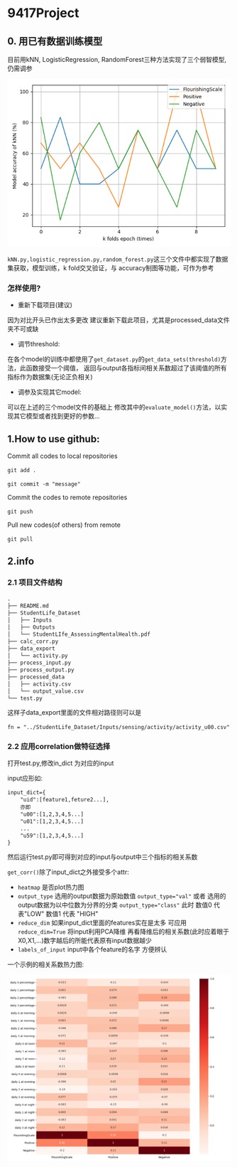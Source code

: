# 9417Project

## 0. 用已有数据训练模型

目前用kNN, LogisticRegression, RandomForest三种方法实现了三个弱智模型,仍需调参

![plot_of_kNN.png](./plot_of_kNN.png)

`kNN.py,logistic_regression.py,random_forest.py`这三个文件中都实现了数据集获取，模型训练，k fold交叉验证，与
accuracy制图等功能，可作为参考

### 怎样使用?

*  重新下载项目(建议)

因为对比开头已作出太多更改 建议重新下载此项目，尤其是processed_data文件夹不可或缺

* 调节threshold:
    
在各个model的训练中都使用了`get_dataset.py`的`get_data_sets(threshold)`方法，此函数接受一个阈值，
返回与output各指标间相关系数超过了该阈值的所有指标作为数据集(无论正负相关)


* 调参及实现其它model:

可以在上述的三个model文件的基础上 修改其中的`evaluate_model()`方法，以实现其它模型或者找到更好的参数...


## 1.How to use github:

Commit all codes to local repositories
          
`git add .`

`git commit -m "message"`

Commit the codes to remote repositories

`git push`

Pull new codes(of others) from remote

`git pull`

## 2.info

### 2.1 项目文件结构
````
.
├── README.md
├── StudentLife_Dataset
│   ├── Inputs
│   ├── Outputs
│   └── StudentLIfe_AssessingMentalHealth.pdf
├── calc_corr.py
├── data_export
│   └── activity.py
├── process_input.py
├── process_output.py
├── processed_data
│   ├── activity.csv
│   └── output_value.csv
└── test.py
````

这样子data_export里面的文件相对路径则可以是

`fn = "../StudentLife_Dataset/Inputs/sensing/activity/activity_u00.csv"`

### 2.2 应用correlation做特征选择

打开test.py,修改in_dict 为对应的input

input应形如:
```
input_dict={
    "uid":[feature1,feture2...],
    亦即
    "u00":[1,2,3,4,5...]
    "u01":[1,2,3,4,5...]
    ...
    "u59":[1,2,3,4,5...]
}
```
 
 然后运行test.py即可得到对应的input与output中三个指标的相关系数
 
 `get_corr()`除了input_dict之外接受多个attr:
 
 * `heatmap` 是否plot热力图
 * `output_type` 选用的output数据为原始数值 `output_type="val"` 或者
  选用的output数据为以中位数为分界的分类 `output_type="class"` 此时 数值0 代表"LOW"
  数值1 代表 "HIGH"
 * `reduce_dim` 如果input_dict里面的features实在是太多 
 可应用`reduce_dim=True` 将input利用PCA降维 
 再看降维后的相关系数(此时应着眼于X0,X1,...)数字越后的所能代表原有input数据越少
 * `labels_of_input` input中各个feature的名字 方便辨认
 
 
一个示例的相关系数热力图:

![heatmap_of_corr](./corr_activities.png)
